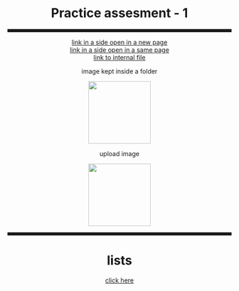 <html><head></head><body><center>
<h1>Practice assesment - 1</h1>
<hr style="border:solid;">
<a href="https://www.instagram.com/?utm_source=pwa_homescreen&__pwa=1" target="blank">link in a side open in a new page</a> <br>
<a href="https://python-iitk.vlabs.ac.in/exp/loops/theory.html">link in a side open in a same page</a><br>
<a href="index.html"> link to internal file</a>
<p>image kept inside a folder </p>
<img style="height:140px;" src="https://img.freepik.com/premium-photo/close-up-portrait-cat_1048944-10449683.jpg?size=626&amp;ext=jpg"> 
<p> upload image </p>
<img style="height:140px;" src="https://images.unsplash.com/photo-1600804340584-c7db2eacf0bf?ixlib=rb-1.2.1&amp;w=1080&amp;fit=max&amp;q=80&amp;fm=jpg&amp;crop=entropy&amp;cs=tinysrgb">
<hr style="border:solid;">
<h1> lists </h1>
<a href="index2.html">click here </a></center>




</body></html>
<!---
PRINSHUSHARMA/PRINSHUSHARMA is a ✨ special ✨ repository because its `README.md` (this file) appears on your GitHub profile.
You can click the Preview link to take a look at your changes.
--->
